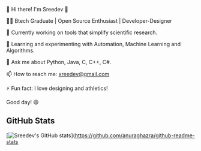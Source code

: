 👋 Hi there! I'm Sreedev 🚀

👨‍💻 Btech Graduate | Open Source Enthusiast | Developer-Designer

🔭 Currently working on tools that simplify scientific research.

🌱 Learning and experimenting with Automation, Machine Learning and Algorithms.

💬 Ask me about Python, Java, C, C++, C#.

📫 How to reach me: xreedev@gmail.com

⚡ Fun fact: I love designing and athletics!

Good day! 😄

## GitHub Stats
[![Sreedev's GitHub stats](https://github-readme-stats.vercel.app/api?username=xreedev&show_icons=true&theme=radical)](https://github.com/anuraghazra/github-readme-stats


